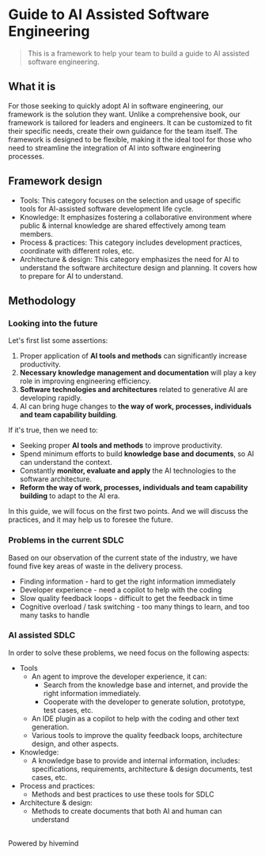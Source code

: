 # Guide to AI Assisted Software Engineering

> This is a framework to help your team to build a guide to AI assisted software engineering.

## What it is
For those seeking to quickly adopt AI in software engineering, our framework is the solution they want. Unlike a comprehensive book, our framework is tailored for leaders and engineers. It can be customized to fit their specific needs, create their own guidance for the team itself. The framework is designed to be flexible, making it the ideal tool for those who need to streamline the integration of AI into software engineering processes.

## Framework design
* Tools: This category focuses on the selection and usage of specific tools for AI-assisted software development life cycle.
* Knowledge: It emphasizes fostering a collaborative environment where public & internal knowledge are shared effectively among team members.
* Process & practices: This category includes development practices, coordinate with different roles, etc.
* Architecture & design: This category emphasizes the need for AI to understand the software architecture design and planning. It covers how to prepare for AI to understand.

## Methodology

### Looking into the future
Let's first list some assertions:
1. Proper application of **AI tools and methods** can significantly increase productivity.
2. **Necessary knowledge management and documentation** will play a key role in improving engineering efficiency.
3. **Software technologies and architectures** related to generative AI are developing rapidly.
4. AI can bring huge changes to **the way of work, processes, individuals and team capability building**.

If it's true, then we need to:
* Seeking proper **AI tools and methods** to improve productivity.
* Spend minimum efforts to build **knowledge base and documents**, so AI can understand the context.
* Constantly **monitor, evaluate and apply** the AI technologies to the software architecture.
* **Reform the way of work, processes, individuals and team capability building** to adapt to the AI era.

In this guide, we will focus on the first two points. And we will discuss the practices, and it may help us to foresee the future.

### Problems in the current SDLC
Based on our observation of the current state of the industry, we have found five key areas of waste in the delivery process.
* Finding information - hard to get the right information immediately
* Developer experience - need a copilot to help with the coding
* Slow quality feedback loops - difficult to get the feedback in time
* Cognitive overload / task switching - too many things to learn, and too many tasks to handle 

### AI assisted SDLC
In order to solve these problems, we need focus on the following aspects:
* Tools 
  * An agent to improve the developer experience, it can: 
    * Search from the knowledge base and internet, and provide the right information immediately.
    * Cooperate with the developer to generate solution, prototype, test cases, etc.
  * An IDE plugin as a copilot to help with the coding and other text generation.
  * Various tools to improve the quality feedback loops, architecture design, and other aspects.
* Knowledge:
  * A knowledge base to provide and internal information, includes: specifications, requirements, architecture & design documents, test cases, etc.
* Process and practices:
  * Methods and best practices to use these tools for SDLC
* Architecture & design:
  * Methods to create documents that both AI and human can understand


<br>
Powered by hivemind